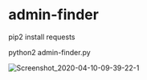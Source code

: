 # admin-finder

pip2 install requests

python2 admin-finder.py

![Screenshot_2020-04-10-09-39-22-1](https://user-images.githubusercontent.com/49472584/78957563-de264f80-7b0f-11ea-97e7-1debb7ee637b.png)
